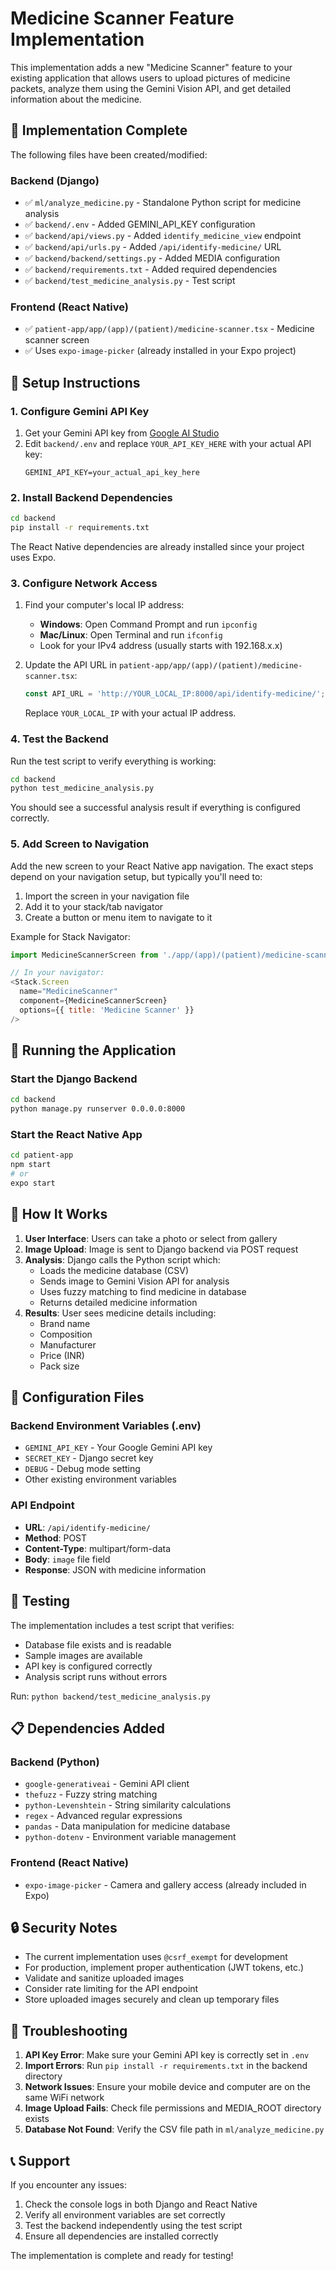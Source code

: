# Medicine Scanner Feature Implementation

This implementation adds a new "Medicine Scanner" feature to your existing application that allows users to upload pictures of medicine packets, analyze them using the Gemini Vision API, and get detailed information about the medicine.

## 🚀 Implementation Complete

The following files have been created/modified:

### Backend (Django)
- ✅ `ml/analyze_medicine.py` - Standalone Python script for medicine analysis
- ✅ `backend/.env` - Added GEMINI_API_KEY configuration
- ✅ `backend/api/views.py` - Added `identify_medicine_view` endpoint
- ✅ `backend/api/urls.py` - Added `/api/identify-medicine/` URL
- ✅ `backend/backend/settings.py` - Added MEDIA configuration
- ✅ `backend/requirements.txt` - Added required dependencies
- ✅ `backend/test_medicine_analysis.py` - Test script

### Frontend (React Native)
- ✅ `patient-app/app/(app)/(patient)/medicine-scanner.tsx` - Medicine scanner screen
- ✅ Uses `expo-image-picker` (already installed in your Expo project)

## 🔧 Setup Instructions

### 1. Configure Gemini API Key

1. Get your Gemini API key from [Google AI Studio](https://aistudio.google.com/app/apikey)
2. Edit `backend/.env` and replace `YOUR_API_KEY_HERE` with your actual API key:
   ```
   GEMINI_API_KEY=your_actual_api_key_here
   ```

### 2. Install Backend Dependencies

```bash
cd backend
pip install -r requirements.txt
```

The React Native dependencies are already installed since your project uses Expo.

### 3. Configure Network Access

1. Find your computer's local IP address:
   - **Windows**: Open Command Prompt and run `ipconfig`
   - **Mac/Linux**: Open Terminal and run `ifconfig`
   - Look for your IPv4 address (usually starts with 192.168.x.x)

2. Update the API URL in `patient-app/app/(app)/(patient)/medicine-scanner.tsx`:
   ```javascript
   const API_URL = 'http://YOUR_LOCAL_IP:8000/api/identify-medicine/';
   ```
   Replace `YOUR_LOCAL_IP` with your actual IP address.

### 4. Test the Backend

Run the test script to verify everything is working:
```bash
cd backend
python test_medicine_analysis.py
```

You should see a successful analysis result if everything is configured correctly.

### 5. Add Screen to Navigation

Add the new screen to your React Native app navigation. The exact steps depend on your navigation setup, but typically you'll need to:

1. Import the screen in your navigation file
2. Add it to your stack/tab navigator
3. Create a button or menu item to navigate to it

Example for Stack Navigator:
```javascript
import MedicineScannerScreen from './app/(app)/(patient)/medicine-scanner';

// In your navigator:
<Stack.Screen 
  name="MedicineScanner" 
  component={MedicineScannerScreen}
  options={{ title: 'Medicine Scanner' }}
/>
```

## 🚀 Running the Application

### Start the Django Backend
```bash
cd backend
python manage.py runserver 0.0.0.0:8000
```

### Start the React Native App
```bash
cd patient-app
npm start
# or
expo start
```

## 📱 How It Works

1. **User Interface**: Users can take a photo or select from gallery
2. **Image Upload**: Image is sent to Django backend via POST request
3. **Analysis**: Django calls the Python script which:
   - Loads the medicine database (CSV)
   - Sends image to Gemini Vision API for analysis
   - Uses fuzzy matching to find medicine in database
   - Returns detailed medicine information
4. **Results**: User sees medicine details including:
   - Brand name
   - Composition
   - Manufacturer
   - Price (INR)
   - Pack size

## 🔧 Configuration Files

### Backend Environment Variables (.env)
- `GEMINI_API_KEY` - Your Google Gemini API key
- `SECRET_KEY` - Django secret key
- `DEBUG` - Debug mode setting
- Other existing environment variables

### API Endpoint
- **URL**: `/api/identify-medicine/`
- **Method**: POST
- **Content-Type**: multipart/form-data
- **Body**: `image` file field
- **Response**: JSON with medicine information

## 🧪 Testing

The implementation includes a test script that verifies:
- Database file exists and is readable
- Sample images are available
- API key is configured correctly
- Analysis script runs without errors

Run: `python backend/test_medicine_analysis.py`

## 📋 Dependencies Added

### Backend (Python)
- `google-generativeai` - Gemini API client
- `thefuzz` - Fuzzy string matching
- `python-Levenshtein` - String similarity calculations
- `regex` - Advanced regular expressions
- `pandas` - Data manipulation for medicine database
- `python-dotenv` - Environment variable management

### Frontend (React Native)
- `expo-image-picker` - Camera and gallery access (already included in Expo)

## 🔒 Security Notes

- The current implementation uses `@csrf_exempt` for development
- For production, implement proper authentication (JWT tokens, etc.)
- Validate and sanitize uploaded images
- Consider rate limiting for the API endpoint
- Store uploaded images securely and clean up temporary files

## 🚨 Troubleshooting

1. **API Key Error**: Make sure your Gemini API key is correctly set in `.env`
2. **Import Errors**: Run `pip install -r requirements.txt` in the backend directory
3. **Network Issues**: Ensure your mobile device and computer are on the same WiFi network
4. **Image Upload Fails**: Check file permissions and MEDIA_ROOT directory exists
5. **Database Not Found**: Verify the CSV file path in `ml/analyze_medicine.py`

## 📞 Support

If you encounter any issues:
1. Check the console logs in both Django and React Native
2. Verify all environment variables are set correctly
3. Test the backend independently using the test script
4. Ensure all dependencies are installed correctly

The implementation is complete and ready for testing!
